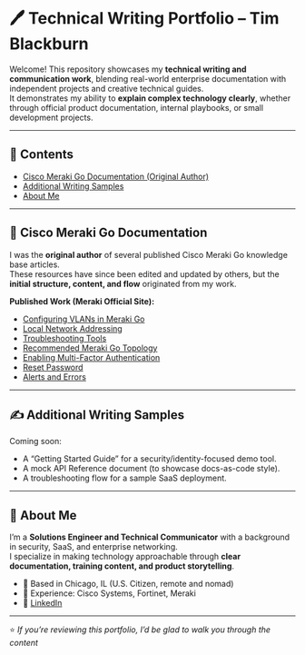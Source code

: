 # 🖊️ Technical Writing Portfolio – Tim Blackburn

Welcome! This repository showcases my **technical writing and communication work**, blending real-world enterprise documentation with independent projects and creative technical guides.  
It demonstrates my ability to **explain complex technology clearly**, whether through official product documentation, internal playbooks, or small development projects.

---

## 📌 Contents

- [Cisco Meraki Go Documentation (Original Author)](#cisco-meraki-go-documentation)
- [Additional Writing Samples](#additional-writing-samples)
- [About Me](#about-me)

---

## 🚀 Cisco Meraki Go Documentation

I was the **original author** of several published Cisco Meraki Go knowledge base articles.  
These resources have since been edited and updated by others, but the **initial structure, content, and flow** originated from my work.  

**Published Work (Meraki Official Site):**
- [Configuring VLANs in Meraki Go](https://documentation.meraki.com/Go/Features/Configuring_VLANs_in_Meraki_Go)  
- [Local Network Addressing](https://documentation.meraki.com/Go/Features/Meraki_Go_-_Local_Network_Addressing)  
- [Troubleshooting Tools](https://documentation.meraki.com/Go/Meraki_Go_-_Support/Meraki_Go_-_Troubleshooting_Tools)  
- [Recommended Meraki Go Topology](https://documentation.meraki.com/Go/Installation_and_Configuration/Meraki_Go_-_Recommended_Meraki_Go_Topology)  
- [Enabling Multi-Factor Authentication](https://documentation.meraki.com/Go/How_To_Guides/Enabling_Multi-Factor_Authentication_in_Meraki_Go)  
- [Reset Password](https://documentation.meraki.com/Go/How_To_Guides/Meraki_Go_-_Reset_Password)  
- [Alerts and Errors](https://documentation.meraki.com/Go/Troubleshooting/Meraki_Go_-_Alerts_and_Errors)  

---

## ✍️ Additional Writing Samples

Coming soon:  
- A “Getting Started Guide” for a security/identity-focused demo tool.  
- A mock API Reference document (to showcase docs-as-code style).  
- A troubleshooting flow for a sample SaaS deployment.

---

## 👤 About Me

I’m a **Solutions Engineer and Technical Communicator** with a background in security, SaaS, and enterprise networking.  
I specialize in making technology approachable through **clear documentation, training content, and product storytelling**.  

- 📍 Based in Chicago, IL (U.S. Citizen, remote and nomad)  
- 💼 Experience: Cisco Systems, Fortinet, Meraki  
- 🔗 [LinkedIn](https://www.linkedin.com/in/timothyjblackburn)  

---

⭐️ *If you’re reviewing this portfolio, I’d be glad to walk you through the content*
